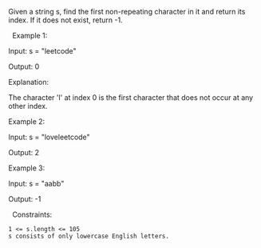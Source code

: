 Given a string s, find the first non-repeating character in it and return its index. If it does not exist, return -1.

 
Example 1:


Input: s = "leetcode"

Output: 0

Explanation:

The character 'l' at index 0 is the first character that does not occur at any other index.


Example 2:


Input: s = "loveleetcode"

Output: 2


Example 3:


Input: s = "aabb"

Output: -1


 
Constraints:


	1 <= s.length <= 105
	s consists of only lowercase English letters.

